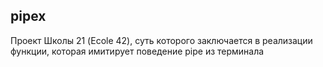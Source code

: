 ## pipex

Проект Школы 21 (Ecole 42), суть которого заключается в реализации функции, которая имитирует поведение pipe из терминала
